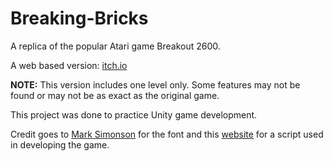 # Breaking-Bricks
A replica of the popular Atari game Breakout 2600.

A web based version: [itch.io]

**NOTE:** This version includes one level only.  Some features may not be found or may not be as exact as the original game.

This project was done to practice Unity game development.

Credit goes to [Mark Simonson] for the font and this [website] for a script used in developing the game.

[itch.io]: https://omarkhaled.itch.io/breaking-bricks
[Mark Simonson]: https://www.fontspace.com/mark-simonson
[website]: https://unity3d.college/2017/09/07/replace-gameobjects-or-prefabs-with-another-prefab/
